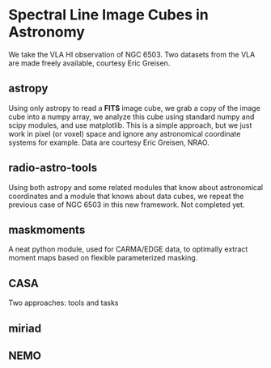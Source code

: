 # Spectral Line Image Cubes in Astronomy

We take the VLA HI observation of NGC 6503. Two datasets from the VLA
are made freely available, courtesy Eric Greisen.


## astropy

Using only astropy to read a **FITS** image cube, we grab a copy of
the image cube into a numpy array, we analyze this cube using standard
numpy and scipy modules, and use matplotlib. This is a simple
approach, but we just work in pixel (or voxel) space and ignore any
astronomical coordinate systems for example. Data are courtesy Eric
Greisen, NRAO.

## radio-astro-tools

Using both astropy and some related modules that know about
astronomical coordinates and a module that knows about data cubes, we
repeat the previous case of NGC 6503 in this new framework. Not
completed yet.

## maskmoments

A neat python module, used for CARMA/EDGE data, to optimally extract
moment maps based on flexible parameterized masking.


## CASA

Two approaches:   tools  and tasks

## miriad


## NEMO


